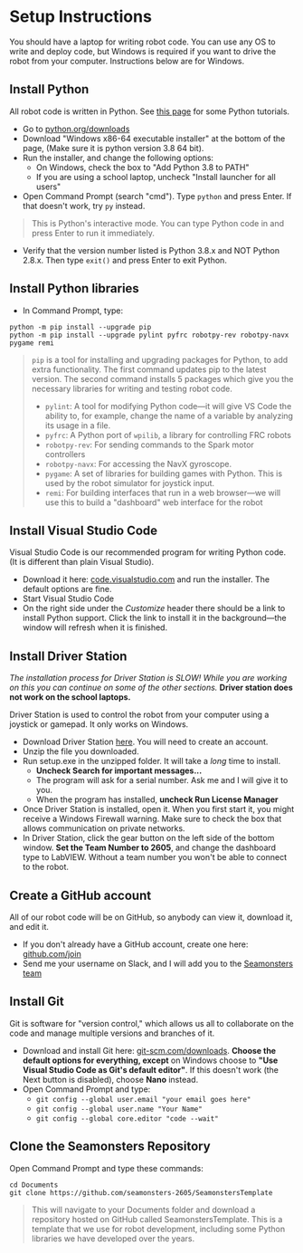 # Setup Instructions

You should have a laptop for writing robot code. You can use any OS to write and deploy code, but Windows is required if you want to drive the robot from your computer. Instructions below are for Windows.

## Install Python

All robot code is written in Python. See [this page](../learn-python) for some Python tutorials.

- Go to [python.org/downloads](https://www.python.org/downloads/release/python-386/)
- Download "Windows x86-64 executable installer" at the bottom of the page, (Make sure it is python version 3.8 64 bit).
- Run the installer, and change the following options:
    - On Windows, check the box to "Add Python 3.8 to PATH"
    - If you are using a school laptop, uncheck "Install launcher for all users"
- Open Command Prompt (search "cmd"). Type `python` and press Enter. If that doesn't work, try `py` instead.

> This is Python's interactive mode. You can type Python code in and press Enter to run it immediately.

- Verify that the version number listed is Python 3.8.x and NOT Python 2.8.x. Then type `exit()` and press Enter to exit Python.

## Install Python libraries

- In Command Prompt, type:

```
python -m pip install --upgrade pip
python -m pip install --upgrade pylint pyfrc robotpy-rev robotpy-navx pygame remi
```

> `pip` is a tool for installing and upgrading packages for Python, to add extra functionality. The first command updates pip to the latest version. The second command installs 5 packages which give you the necessary libraries for writing and testing robot code.
> - `pylint`: A tool for modifying Python code&mdash;it will give VS Code the ability to, for example, change the name of a variable by analyzing its usage in a file.
> - `pyfrc`: A Python port of `wpilib`, a library for controlling FRC robots
> - `robotpy-rev`: For sending commands to the Spark motor controllers
> - `robotpy-navx`: For accessing the NavX gyroscope.
> - `pygame`: A set of libraries for building games with Python. This is used by the robot simulator for joystick input.
> - `remi`: For building interfaces that run in a web browser&mdash;we will use this to build a "dashboard" web interface for the robot

## Install Visual Studio Code

Visual Studio Code is our recommended program for writing Python code. (It is different than plain Visual Studio).

- Download it here: [code.visualstudio.com](https://code.visualstudio.com/) and run the installer. The default options are fine.
- Start Visual Studio Code
- On the right side under the *Customize* header there should be a link to install Python support. Click the link to install it in the background&mdash;the window will refresh when it is finished.

## Install Driver Station

*The installation process for Driver Station is SLOW! While you are working on this you can continue on some of the other sections.* **Driver station does not work on the school laptops.**

Driver Station is used to control the robot from your computer using a joystick or gamepad. It only works on Windows.

- Download Driver Station [here](http://www.ni.com/download/first-robotics-software-2017/7904/en/). You will need to create an account.
- Unzip the file you downloaded.
- Run setup.exe in the unzipped folder. It will take a *long* time to install.
    - **Uncheck Search for important messages...**
    - The program will ask for a serial number. Ask me and I will give it to you.
    - When the program has installed, **uncheck Run License Manager**
- Once Driver Station is installed, open it. When you first start it, you might receive a Windows Firewall warning. Make sure to check the box that allows communication on private networks.
- In Driver Station, click the gear button on the left side of the bottom window. **Set the Team Number to 2605**, and change the dashboard type to LabVIEW. Without a team number you won't be able to connect to the robot.

## Create a GitHub account

All of our robot code will be on GitHub, so anybody can view it, download it, and edit it.

- If you don't already have a GitHub account, create one here: [github.com/join](https://github.com/join)
- Send me your username on Slack, and I will add you to the [Seamonsters team](https://github.com/seamonsters-2605/)

## Install Git

Git is software for "version control," which allows us all to collaborate on the code and manage multiple versions and branches of it.

- Download and install Git here: [git-scm.com/downloads](https://git-scm.com/downloads). **Choose the default options for everything, except** on Windows choose to **"Use Visual Studio Code as Git's default editor"**. If this doesn't work (the Next button is disabled), choose **Nano** instead.
- Open Command Prompt and type:
    - `git config --global user.email "your email goes here"`
    - `git config --global user.name "Your Name"`
    - `git config --global core.editor "code --wait"`

## Clone the Seamonsters Repository

Open Command Prompt and type these commands:
```
cd Documents
git clone https://github.com/seamonsters-2605/SeamonstersTemplate
```
>This will navigate to your Documents folder and download a repository hosted on GitHub called SeamonstersTemplate. This is a template that we use for robot development, including some Python libraries we have developed over the years.

